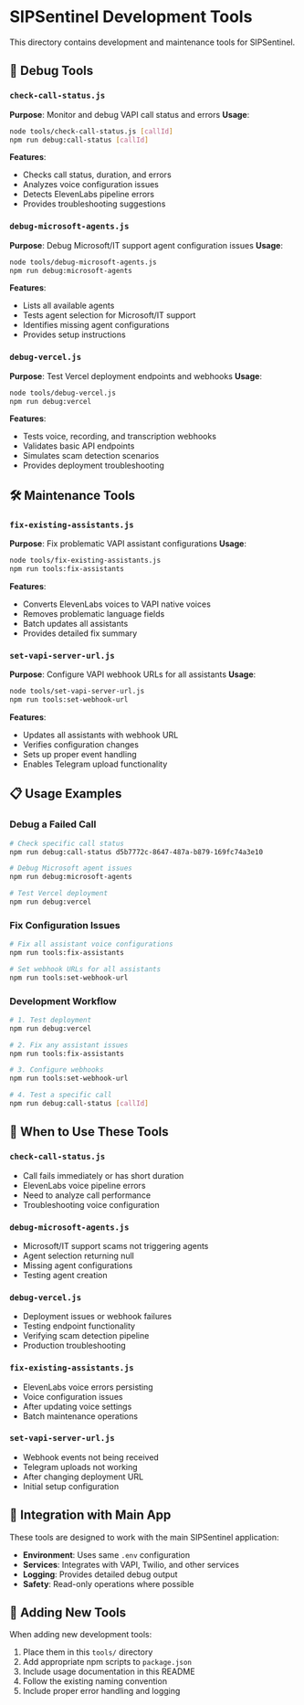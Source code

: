 # SIPSentinel Development Tools

This directory contains development and maintenance tools for SIPSentinel.

## 🔧 Debug Tools

### `check-call-status.js`
**Purpose**: Monitor and debug VAPI call status and errors
**Usage**: 
```bash
node tools/check-call-status.js [callId]
npm run debug:call-status [callId]
```
**Features**:
- Checks call status, duration, and errors
- Analyzes voice configuration issues
- Detects ElevenLabs pipeline errors
- Provides troubleshooting suggestions

### `debug-microsoft-agents.js`
**Purpose**: Debug Microsoft/IT support agent configuration issues
**Usage**:
```bash
node tools/debug-microsoft-agents.js
npm run debug:microsoft-agents
```
**Features**:
- Lists all available agents
- Tests agent selection for Microsoft/IT support
- Identifies missing agent configurations
- Provides setup instructions

### `debug-vercel.js`
**Purpose**: Test Vercel deployment endpoints and webhooks
**Usage**:
```bash
node tools/debug-vercel.js
npm run debug:vercel
```
**Features**:
- Tests voice, recording, and transcription webhooks
- Validates basic API endpoints
- Simulates scam detection scenarios
- Provides deployment troubleshooting

## 🛠️ Maintenance Tools

### `fix-existing-assistants.js`
**Purpose**: Fix problematic VAPI assistant configurations
**Usage**:
```bash
node tools/fix-existing-assistants.js
npm run tools:fix-assistants
```
**Features**:
- Converts ElevenLabs voices to VAPI native voices
- Removes problematic language fields
- Batch updates all assistants
- Provides detailed fix summary

### `set-vapi-server-url.js`
**Purpose**: Configure VAPI webhook URLs for all assistants
**Usage**:
```bash
node tools/set-vapi-server-url.js
npm run tools:set-webhook-url
```
**Features**:
- Updates all assistants with webhook URL
- Verifies configuration changes
- Sets up proper event handling
- Enables Telegram upload functionality

## 📋 Usage Examples

### Debug a Failed Call
```bash
# Check specific call status
npm run debug:call-status d5b7772c-8647-487a-b879-169fc74a3e10

# Debug Microsoft agent issues
npm run debug:microsoft-agents

# Test Vercel deployment
npm run debug:vercel
```

### Fix Configuration Issues
```bash
# Fix all assistant voice configurations
npm run tools:fix-assistants

# Set webhook URLs for all assistants
npm run tools:set-webhook-url
```

### Development Workflow
```bash
# 1. Test deployment
npm run debug:vercel

# 2. Fix any assistant issues
npm run tools:fix-assistants

# 3. Configure webhooks
npm run tools:set-webhook-url

# 4. Test a specific call
npm run debug:call-status [callId]
```

## 🚨 When to Use These Tools

### `check-call-status.js`
- Call fails immediately or has short duration
- ElevenLabs voice pipeline errors
- Need to analyze call performance
- Troubleshooting voice configuration

### `debug-microsoft-agents.js`
- Microsoft/IT support scams not triggering agents
- Agent selection returning null
- Missing agent configurations
- Testing agent creation

### `debug-vercel.js`
- Deployment issues or webhook failures
- Testing endpoint functionality
- Verifying scam detection pipeline
- Production troubleshooting

### `fix-existing-assistants.js`
- ElevenLabs voice errors persisting
- Voice configuration issues
- After updating voice settings
- Batch maintenance operations

### `set-vapi-server-url.js`
- Webhook events not being received
- Telegram uploads not working
- After changing deployment URL
- Initial setup configuration

## 🔗 Integration with Main App

These tools are designed to work with the main SIPSentinel application:

- **Environment**: Uses same `.env` configuration
- **Services**: Integrates with VAPI, Twilio, and other services
- **Logging**: Provides detailed debug output
- **Safety**: Read-only operations where possible

## 📝 Adding New Tools

When adding new development tools:

1. Place them in this `tools/` directory
2. Add appropriate npm scripts to `package.json`
3. Include usage documentation in this README
4. Follow the existing naming convention
5. Include proper error handling and logging
